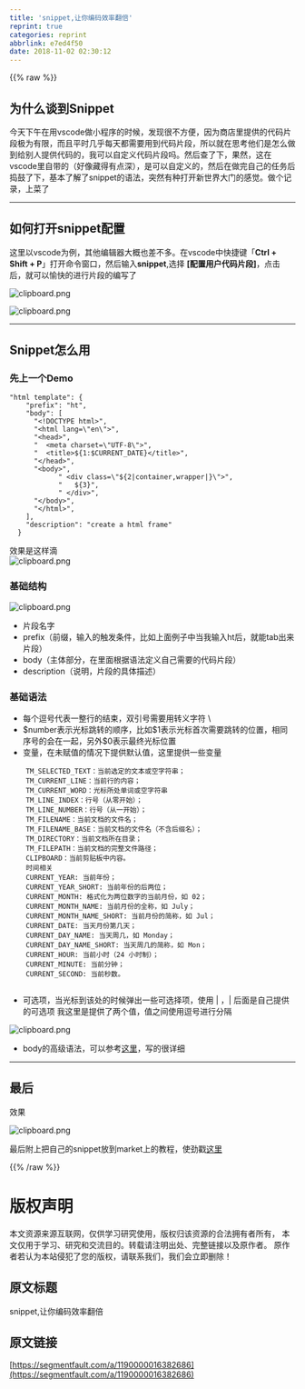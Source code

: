 ```yaml
---
title: 'snippet,让你编码效率翻倍'
reprint: true
categories: reprint
abbrlink: e7ed4f50
date: 2018-11-02 02:30:12
---
```


{{% raw %}}
<h2 id="articleHeader0">&#x4E3A;&#x4EC0;&#x4E48;&#x8C08;&#x5230;Snippet</h2><p>&#x4ECA;&#x5929;&#x4E0B;&#x5348;&#x5728;&#x7528;vscode&#x505A;&#x5C0F;&#x7A0B;&#x5E8F;&#x7684;&#x65F6;&#x5019;&#xFF0C;&#x53D1;&#x73B0;&#x5F88;&#x4E0D;&#x65B9;&#x4FBF;&#xFF0C;&#x56E0;&#x4E3A;&#x5546;&#x5E97;&#x91CC;&#x63D0;&#x4F9B;&#x7684;&#x4EE3;&#x7801;&#x7247;&#x6BB5;&#x6781;&#x4E3A;&#x6709;&#x9650;&#xFF0C;&#x800C;&#x4E14;&#x5E73;&#x65F6;&#x51E0;&#x4E4E;&#x6BCF;&#x5929;&#x90FD;&#x9700;&#x8981;&#x7528;&#x5230;&#x4EE3;&#x7801;&#x7247;&#x6BB5;&#xFF0C;&#x6240;&#x4EE5;&#x5C31;&#x5728;&#x601D;&#x8003;&#x4ED6;&#x4EEC;&#x662F;&#x600E;&#x4E48;&#x505A;&#x5230;&#x7ED9;&#x522B;&#x4EBA;&#x63D0;&#x4F9B;&#x4EE3;&#x7801;&#x7684;&#xFF0C;&#x6211;&#x53EF;&#x4EE5;&#x81EA;&#x5B9A;&#x4E49;&#x4EE3;&#x7801;&#x7247;&#x6BB5;&#x5417;&#x3002;&#x7136;&#x540E;&#x67E5;&#x4E86;&#x4E0B;&#xFF0C;&#x679C;&#x7136;&#xFF0C;&#x8FD9;&#x5728;vscode&#x91CC;&#x81EA;&#x5E26;&#x7684;&#xFF08;&#x597D;&#x50CF;&#x85CF;&#x5F97;&#x6709;&#x70B9;&#x6DF1;&#xFF09;&#xFF0C;&#x662F;&#x53EF;&#x4EE5;&#x81EA;&#x5B9A;&#x4E49;&#x7684;&#xFF0C;&#x7136;&#x540E;&#x5728;&#x505A;&#x5B8C;&#x81EA;&#x5DF1;&#x7684;&#x4EFB;&#x52A1;&#x540E;&#x6363;&#x9F13;&#x4E86;&#x4E0B;&#xFF0C;&#x57FA;&#x672C;&#x4E86;&#x89E3;&#x4E86;snippet&#x7684;&#x8BED;&#x6CD5;&#xFF0C;&#x7A81;&#x7136;&#x6709;&#x79CD;&#x6253;&#x5F00;&#x65B0;&#x4E16;&#x754C;&#x5927;&#x95E8;&#x7684;&#x611F;&#x89C9;&#x3002;&#x505A;&#x4E2A;&#x8BB0;&#x5F55;&#xFF0C;&#x4E0A;&#x83DC;&#x4E86;</p><hr><h2 id="articleHeader1">&#x5982;&#x4F55;&#x6253;&#x5F00;snippet&#x914D;&#x7F6E;</h2><p>&#x8FD9;&#x91CC;&#x4EE5;vscode&#x4E3A;&#x4F8B;&#xFF0C;&#x5176;&#x4ED6;&#x7F16;&#x8F91;&#x5668;&#x5927;&#x6982;&#x4E5F;&#x5DEE;&#x4E0D;&#x591A;&#x3002;&#x5728;vscode&#x4E2D;&#x5FEB;&#x6377;&#x952E;&#x300C;<strong>Ctrl + Shift + P</strong>&#x300D;&#x6253;&#x5F00;&#x547D;&#x4EE4;&#x7A97;&#x53E3;&#xFF0C;&#x7136;&#x540E;&#x8F93;&#x5165;<strong>snippet</strong>,&#x9009;&#x62E9; <strong>[&#x914D;&#x7F6E;&#x7528;&#x6237;&#x4EE3;&#x7801;&#x7247;&#x6BB5;]</strong>&#xFF0C;&#x70B9;&#x51FB;&#x540E;&#xFF0C;&#x5C31;&#x53EF;&#x4EE5;&#x6109;&#x5FEB;&#x7684;&#x8FDB;&#x884C;&#x7247;&#x6BB5;&#x7684;&#x7F16;&#x5199;&#x4E86;</p><p><span class="img-wrap"><img data-src="/img/bVbgT1P?w=731&amp;h=258" src="https://static.alili.tech/img/bVbgT1P?w=731&amp;h=258" alt="clipboard.png" title="clipboard.png" style="cursor:pointer;display:inline"></span></p><p><span class="img-wrap"><img data-src="/img/bVbgT1R?w=597&amp;h=472" src="https://static.alili.tech/img/bVbgT1R?w=597&amp;h=472" alt="clipboard.png" title="clipboard.png" style="cursor:pointer;display:inline"></span></p><hr><h2 id="articleHeader2">Snippet&#x600E;&#x4E48;&#x7528;</h2><h3 id="articleHeader3">&#x5148;&#x4E0A;&#x4E00;&#x4E2A;Demo</h3><div class="widget-codetool" style="display:none"><div class="widget-codetool--inner"><span class="selectCode code-tool" data-toggle="tooltip" data-placement="top" title="" data-original-title="&#x5168;&#x9009;"></span> <span type="button" class="copyCode code-tool" data-toggle="tooltip" data-placement="top" data-clipboard-text="&quot;html template&quot;: {
    &quot;prefix&quot;: &quot;ht&quot;,
    &quot;body&quot;: [
      &quot;&lt;!DOCTYPE html&gt;&quot;,
      &quot;&lt;html lang=\&quot;en\&quot;&gt;&quot;,
      &quot;&lt;head&gt;&quot;,
      &quot;  &lt;meta charset=\&quot;UTF-8\&quot;&gt;&quot;,
      &quot;  &lt;title&gt;${1:$CURRENT_DATE}&lt;/title&gt;&quot;,
      &quot;&lt;/head&gt;&quot;,
      &quot;&lt;body&gt;&quot;,
            &quot; &lt;div class=\&quot;${2|container,wrapper|}\&quot;&gt;&quot;,
            &quot;   ${3}&quot;,
            &quot; &lt;/div&gt;&quot;,
      &quot;&lt;/body&gt;&quot;,
      &quot;&lt;/html&gt;&quot;,
    ],
    &quot;description&quot;: &quot;create a html frame&quot;
  }" title="" data-original-title="&#x590D;&#x5236;"></span> <span type="button" class="saveToNote code-tool" data-toggle="tooltip" data-placement="top" title="" data-original-title="&#x653E;&#x8FDB;&#x7B14;&#x8BB0;"></span></div></div><pre class="hljs xml"><code>&quot;html template&quot;: {
    &quot;prefix&quot;: &quot;ht&quot;,
    &quot;body&quot;: [
      &quot;<span class="hljs-meta">&lt;!DOCTYPE html&gt;</span>&quot;,
      &quot;<span class="hljs-tag">&lt;<span class="hljs-name">html</span> <span class="hljs-attr">lang</span>=<span class="hljs-string">\</span>&quot;<span class="hljs-attr">en</span>\&quot;&gt;</span>&quot;,
      &quot;<span class="hljs-tag">&lt;<span class="hljs-name">head</span>&gt;</span>&quot;,
      &quot;  <span class="hljs-tag">&lt;<span class="hljs-name">meta</span> <span class="hljs-attr">charset</span>=<span class="hljs-string">\</span>&quot;<span class="hljs-attr">UTF-8</span>\&quot;&gt;</span>&quot;,
      &quot;  <span class="hljs-tag">&lt;<span class="hljs-name">title</span>&gt;</span>${1:$CURRENT_DATE}<span class="hljs-tag">&lt;/<span class="hljs-name">title</span>&gt;</span>&quot;,
      &quot;<span class="hljs-tag">&lt;/<span class="hljs-name">head</span>&gt;</span>&quot;,
      &quot;<span class="hljs-tag">&lt;<span class="hljs-name">body</span>&gt;</span>&quot;,
            &quot; <span class="hljs-tag">&lt;<span class="hljs-name">div</span> <span class="hljs-attr">class</span>=<span class="hljs-string">\</span>&quot;${<span class="hljs-attr">2</span>|<span class="hljs-attr">container</span>,<span class="hljs-attr">wrapper</span>|}\&quot;&gt;</span>&quot;,
            &quot;   ${3}&quot;,
            &quot; <span class="hljs-tag">&lt;/<span class="hljs-name">div</span>&gt;</span>&quot;,
      &quot;<span class="hljs-tag">&lt;/<span class="hljs-name">body</span>&gt;</span>&quot;,
      &quot;<span class="hljs-tag">&lt;/<span class="hljs-name">html</span>&gt;</span>&quot;,
    ],
    &quot;description&quot;: &quot;create a html frame&quot;
  }</code></pre><p>&#x6548;&#x679C;&#x662F;&#x8FD9;&#x6837;&#x6EF4;<br><span class="img-wrap"><img data-src="/img/bVbgTRV?w=288&amp;h=232" src="https://static.alili.tech/img/bVbgTRV?w=288&amp;h=232" alt="clipboard.png" title="clipboard.png" style="cursor:pointer;display:inline"></span></p><h3 id="articleHeader4">&#x57FA;&#x7840;&#x7ED3;&#x6784;</h3><p><span class="img-wrap"><img data-src="/img/bVbgTn7?w=598&amp;h=139" src="https://static.alili.tech/img/bVbgTn7?w=598&amp;h=139" alt="clipboard.png" title="clipboard.png" style="cursor:pointer;display:inline"></span></p><ul><li>&#x7247;&#x6BB5;&#x540D;&#x5B57;</li><li>prefix&#xFF08;&#x524D;&#x7F00;&#xFF0C;&#x8F93;&#x5165;&#x7684;&#x89E6;&#x53D1;&#x6761;&#x4EF6;&#xFF0C;&#x6BD4;&#x5982;&#x4E0A;&#x9762;&#x4F8B;&#x5B50;&#x4E2D;&#x5F53;&#x6211;&#x8F93;&#x5165;ht&#x540E;&#xFF0C;&#x5C31;&#x80FD;tab&#x51FA;&#x6765;&#x7247;&#x6BB5;&#xFF09;</li><li>body&#xFF08;&#x4E3B;&#x4F53;&#x90E8;&#x5206;&#xFF0C;&#x5728;&#x91CC;&#x9762;&#x6839;&#x636E;&#x8BED;&#x6CD5;&#x5B9A;&#x4E49;&#x81EA;&#x5DF1;&#x9700;&#x8981;&#x7684;&#x4EE3;&#x7801;&#x7247;&#x6BB5;&#xFF09;</li><li>description&#xFF08;&#x8BF4;&#x660E;&#xFF0C;&#x7247;&#x6BB5;&#x7684;&#x5177;&#x4F53;&#x63CF;&#x8FF0;&#xFF09;</li></ul><h3 id="articleHeader5">&#x57FA;&#x7840;&#x8BED;&#x6CD5;</h3><ul><li>&#x6BCF;&#x4E2A;&#x9017;&#x53F7;&#x4EE3;&#x8868;&#x4E00;&#x6574;&#x884C;&#x7684;&#x7ED3;&#x675F;&#xFF0C;&#x53CC;&#x5F15;&#x53F7;&#x9700;&#x8981;&#x7528;&#x8F6C;&#x4E49;&#x5B57;&#x7B26; \</li><li>$number&#x8868;&#x793A;&#x5149;&#x6807;&#x8DF3;&#x8F6C;&#x7684;&#x987A;&#x5E8F;&#xFF0C;&#x6BD4;&#x5982;$1&#x8868;&#x793A;&#x5149;&#x6807;&#x9996;&#x6B21;&#x9700;&#x8981;&#x8DF3;&#x8F6C;&#x7684;&#x4F4D;&#x7F6E;&#xFF0C;&#x76F8;&#x540C;&#x5E8F;&#x53F7;&#x7684;&#x4F1A;&#x5728;&#x4E00;&#x8D77;&#xFF0C;&#x53E6;&#x5916;$0&#x8868;&#x793A;&#x6700;&#x7EC8;&#x5149;&#x6807;&#x4F4D;&#x7F6E;</li><li>&#x53D8;&#x91CF;&#xFF0C;&#x5728;&#x672A;&#x8D4B;&#x503C;&#x7684;&#x60C5;&#x51B5;&#x4E0B;&#x63D0;&#x4F9B;&#x9ED8;&#x8BA4;&#x503C;&#xFF0C;&#x8FD9;&#x91CC;&#x63D0;&#x4F9B;&#x4E00;&#x4E9B;&#x53D8;&#x91CF;</li></ul><div class="widget-codetool" style="display:none"><div class="widget-codetool--inner"><span class="selectCode code-tool" data-toggle="tooltip" data-placement="top" title="" data-original-title="&#x5168;&#x9009;"></span> <span type="button" class="copyCode code-tool" data-toggle="tooltip" data-placement="top" data-clipboard-text="    TM_SELECTED_TEXT&#xFF1A;&#x5F53;&#x524D;&#x9009;&#x5B9A;&#x7684;&#x6587;&#x672C;&#x6216;&#x7A7A;&#x5B57;&#x7B26;&#x4E32;&#xFF1B; 
    TM_CURRENT_LINE&#xFF1A;&#x5F53;&#x524D;&#x884C;&#x7684;&#x5185;&#x5BB9;&#xFF1B;
    TM_CURRENT_WORD&#xFF1A;&#x5149;&#x6807;&#x6240;&#x5904;&#x5355;&#x8BCD;&#x6216;&#x7A7A;&#x5B57;&#x7B26;&#x4E32; 
    TM_LINE_INDEX&#xFF1A;&#x884C;&#x53F7;&#xFF08;&#x4ECE;&#x96F6;&#x5F00;&#x59CB;&#xFF09;&#xFF1B;
    TM_LINE_NUMBER&#xFF1A;&#x884C;&#x53F7;&#xFF08;&#x4ECE;&#x4E00;&#x5F00;&#x59CB;&#xFF09;&#xFF1B;
    TM_FILENAME&#xFF1A;&#x5F53;&#x524D;&#x6587;&#x6863;&#x7684;&#x6587;&#x4EF6;&#x540D;&#xFF1B;
    TM_FILENAME_BASE&#xFF1A;&#x5F53;&#x524D;&#x6587;&#x6863;&#x7684;&#x6587;&#x4EF6;&#x540D;&#xFF08;&#x4E0D;&#x542B;&#x540E;&#x7F00;&#x540D;&#xFF09;&#xFF1B;
    TM_DIRECTORY&#xFF1A;&#x5F53;&#x524D;&#x6587;&#x6863;&#x6240;&#x5728;&#x76EE;&#x5F55;&#xFF1B;
    TM_FILEPATH&#xFF1A;&#x5F53;&#x524D;&#x6587;&#x6863;&#x7684;&#x5B8C;&#x6574;&#x6587;&#x4EF6;&#x8DEF;&#x5F84;&#xFF1B;
    CLIPBOARD&#xFF1A;&#x5F53;&#x524D;&#x526A;&#x8D34;&#x677F;&#x4E2D;&#x5185;&#x5BB9;&#x3002;
    &#x65F6;&#x95F4;&#x76F8;&#x5173;
    CURRENT_YEAR: &#x5F53;&#x524D;&#x5E74;&#x4EFD;&#xFF1B;
    CURRENT_YEAR_SHORT: &#x5F53;&#x524D;&#x5E74;&#x4EFD;&#x7684;&#x540E;&#x4E24;&#x4F4D;&#xFF1B;
    CURRENT_MONTH: &#x683C;&#x5F0F;&#x5316;&#x4E3A;&#x4E24;&#x4F4D;&#x6570;&#x5B57;&#x7684;&#x5F53;&#x524D;&#x6708;&#x4EFD;&#xFF0C;&#x5982; 02&#xFF1B;
    CURRENT_MONTH_NAME: &#x5F53;&#x524D;&#x6708;&#x4EFD;&#x7684;&#x5168;&#x79F0;&#xFF0C;&#x5982; July&#xFF1B;
    CURRENT_MONTH_NAME_SHORT: &#x5F53;&#x524D;&#x6708;&#x4EFD;&#x7684;&#x7B80;&#x79F0;&#xFF0C;&#x5982; Jul&#xFF1B;
    CURRENT_DATE: &#x5F53;&#x5929;&#x6708;&#x4EFD;&#x7B2C;&#x51E0;&#x5929;&#xFF1B;
    CURRENT_DAY_NAME: &#x5F53;&#x5929;&#x5468;&#x51E0;&#xFF0C;&#x5982; Monday&#xFF1B;
    CURRENT_DAY_NAME_SHORT: &#x5F53;&#x5929;&#x5468;&#x51E0;&#x7684;&#x7B80;&#x79F0;&#xFF0C;&#x5982; Mon&#xFF1B;
    CURRENT_HOUR: &#x5F53;&#x524D;&#x5C0F;&#x65F6;&#xFF08;24 &#x5C0F;&#x65F6;&#x5236;&#xFF09;&#xFF1B;
    CURRENT_MINUTE: &#x5F53;&#x524D;&#x5206;&#x949F;&#xFF1B;
    CURRENT_SECOND: &#x5F53;&#x524D;&#x79D2;&#x6570;&#x3002;
    " title="" data-original-title="&#x590D;&#x5236;"></span> <span type="button" class="saveToNote code-tool" data-toggle="tooltip" data-placement="top" title="" data-original-title="&#x653E;&#x8FDB;&#x7B14;&#x8BB0;"></span></div></div><pre class="hljs dts"><code>    TM_SELECTED_TEXT&#xFF1A;&#x5F53;&#x524D;&#x9009;&#x5B9A;&#x7684;&#x6587;&#x672C;&#x6216;&#x7A7A;&#x5B57;&#x7B26;&#x4E32;&#xFF1B; 
    TM_CURRENT_LINE&#xFF1A;&#x5F53;&#x524D;&#x884C;&#x7684;&#x5185;&#x5BB9;&#xFF1B;
    TM_CURRENT_WORD&#xFF1A;&#x5149;&#x6807;&#x6240;&#x5904;&#x5355;&#x8BCD;&#x6216;&#x7A7A;&#x5B57;&#x7B26;&#x4E32; 
    TM_LINE_INDEX&#xFF1A;&#x884C;&#x53F7;&#xFF08;&#x4ECE;&#x96F6;&#x5F00;&#x59CB;&#xFF09;&#xFF1B;
    TM_LINE_NUMBER&#xFF1A;&#x884C;&#x53F7;&#xFF08;&#x4ECE;&#x4E00;&#x5F00;&#x59CB;&#xFF09;&#xFF1B;
    TM_FILENAME&#xFF1A;&#x5F53;&#x524D;&#x6587;&#x6863;&#x7684;&#x6587;&#x4EF6;&#x540D;&#xFF1B;
    TM_FILENAME_BASE&#xFF1A;&#x5F53;&#x524D;&#x6587;&#x6863;&#x7684;&#x6587;&#x4EF6;&#x540D;&#xFF08;&#x4E0D;&#x542B;&#x540E;&#x7F00;&#x540D;&#xFF09;&#xFF1B;
    TM_DIRECTORY&#xFF1A;&#x5F53;&#x524D;&#x6587;&#x6863;&#x6240;&#x5728;&#x76EE;&#x5F55;&#xFF1B;
    TM_FILEPATH&#xFF1A;&#x5F53;&#x524D;&#x6587;&#x6863;&#x7684;&#x5B8C;&#x6574;&#x6587;&#x4EF6;&#x8DEF;&#x5F84;&#xFF1B;
    CLIPBOARD&#xFF1A;&#x5F53;&#x524D;&#x526A;&#x8D34;&#x677F;&#x4E2D;&#x5185;&#x5BB9;&#x3002;
    &#x65F6;&#x95F4;&#x76F8;&#x5173;
<span class="hljs-symbol">    CURRENT_YEAR:</span> &#x5F53;&#x524D;&#x5E74;&#x4EFD;&#xFF1B;
<span class="hljs-symbol">    CURRENT_YEAR_SHORT:</span> &#x5F53;&#x524D;&#x5E74;&#x4EFD;&#x7684;&#x540E;&#x4E24;&#x4F4D;&#xFF1B;
<span class="hljs-symbol">    CURRENT_MONTH:</span> &#x683C;&#x5F0F;&#x5316;&#x4E3A;&#x4E24;&#x4F4D;&#x6570;&#x5B57;&#x7684;&#x5F53;&#x524D;&#x6708;&#x4EFD;&#xFF0C;&#x5982; <span class="hljs-number">02</span>&#xFF1B;
<span class="hljs-symbol">    CURRENT_MONTH_NAME:</span> &#x5F53;&#x524D;&#x6708;&#x4EFD;&#x7684;&#x5168;&#x79F0;&#xFF0C;&#x5982; July&#xFF1B;
<span class="hljs-symbol">    CURRENT_MONTH_NAME_SHORT:</span> &#x5F53;&#x524D;&#x6708;&#x4EFD;&#x7684;&#x7B80;&#x79F0;&#xFF0C;&#x5982; Jul&#xFF1B;
<span class="hljs-symbol">    CURRENT_DATE:</span> &#x5F53;&#x5929;&#x6708;&#x4EFD;&#x7B2C;&#x51E0;&#x5929;&#xFF1B;
<span class="hljs-symbol">    CURRENT_DAY_NAME:</span> &#x5F53;&#x5929;&#x5468;&#x51E0;&#xFF0C;&#x5982; Monday&#xFF1B;
<span class="hljs-symbol">    CURRENT_DAY_NAME_SHORT:</span> &#x5F53;&#x5929;&#x5468;&#x51E0;&#x7684;&#x7B80;&#x79F0;&#xFF0C;&#x5982; Mon&#xFF1B;
<span class="hljs-symbol">    CURRENT_HOUR:</span> &#x5F53;&#x524D;&#x5C0F;&#x65F6;&#xFF08;<span class="hljs-number">24</span> &#x5C0F;&#x65F6;&#x5236;&#xFF09;&#xFF1B;
<span class="hljs-symbol">    CURRENT_MINUTE:</span> &#x5F53;&#x524D;&#x5206;&#x949F;&#xFF1B;
<span class="hljs-symbol">    CURRENT_SECOND:</span> &#x5F53;&#x524D;&#x79D2;&#x6570;&#x3002;
    </code></pre><ul><li>&#x53EF;&#x9009;&#x9879;&#xFF0C;&#x5F53;&#x5149;&#x6807;&#x5230;&#x8BE5;&#x5904;&#x7684;&#x65F6;&#x5019;&#x5F39;&#x51FA;&#x4E00;&#x4E9B;&#x53EF;&#x9009;&#x62E9;&#x9879;&#xFF0C;&#x4F7F;&#x7528; | &#xFF0C;| &#x540E;&#x9762;&#x662F;&#x81EA;&#x5DF1;&#x63D0;&#x4F9B;&#x7684;&#x53EF;&#x9009;&#x9879; &#x6211;&#x8FD9;&#x91CC;&#x662F;&#x63D0;&#x4F9B;&#x4E86;&#x4E24;&#x4E2A;&#x503C;&#xFF0C;&#x503C;&#x4E4B;&#x95F4;&#x4F7F;&#x7528;&#x9017;&#x53F7;&#x8FDB;&#x884C;&#x5206;&#x9694;</li></ul><p><span class="img-wrap"><img data-src="/img/bVbgTXq?w=634&amp;h=97" src="https://static.alili.tech/img/bVbgTXq?w=634&amp;h=97" alt="clipboard.png" title="clipboard.png" style="cursor:pointer;display:inline"></span></p><ul><li>body&#x7684;&#x9AD8;&#x7EA7;&#x8BED;&#x6CD5;&#xFF0C;&#x53EF;&#x4EE5;&#x53C2;&#x8003;<a href="https://blog.csdn.net/maokelong95/article/details/54379046#34-body-%E9%AB%98%E7%BA%A7%E8%AF%AD%E6%B3%95" rel="nofollow noreferrer" target="_blank">&#x8FD9;&#x91CC;</a>&#xFF0C;&#x5199;&#x7684;&#x5F88;&#x8BE6;&#x7EC6;</li></ul><hr><h2 id="articleHeader6">&#x6700;&#x540E;</h2><p>&#x6548;&#x679C;</p><p><span class="img-wrap"><img data-src="/img/bVbgT6x?w=594&amp;h=440" src="https://static.alili.tech/img/bVbgT6x?w=594&amp;h=440" alt="clipboard.png" title="clipboard.png" style="cursor:pointer;display:inline"></span></p><p>&#x6700;&#x540E;&#x9644;&#x4E0A;&#x628A;&#x81EA;&#x5DF1;&#x7684;snippet&#x653E;&#x5230;market&#x4E0A;&#x7684;&#x6559;&#x7A0B;&#xFF0C;&#x4F7F;&#x52B2;&#x6233;<a href="https://blog.csdn.net/crper/article/details/78637080" rel="nofollow noreferrer" target="_blank">&#x8FD9;&#x91CC;</a></p>
{{% /raw %}}

# 版权声明
本文资源来源互联网，仅供学习研究使用，版权归该资源的合法拥有者所有，
本文仅用于学习、研究和交流目的。转载请注明出处、完整链接以及原作者。
原作者若认为本站侵犯了您的版权，请联系我们，我们会立即删除！

## 原文标题
snippet,让你编码效率翻倍

## 原文链接
[https://segmentfault.com/a/1190000016382686](https://segmentfault.com/a/1190000016382686)

